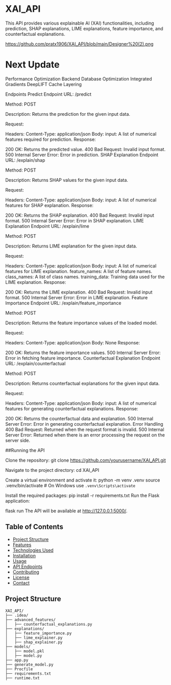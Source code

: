 # XAI_API
This API provides various explainable AI (XAI) functionalities, including prediction, SHAP explanations, LIME explanations, feature importance, and counterfactual explanations.

https://github.com/pratx1906/XAI_API/blob/main/Designer%20(2).png


# Next Update 
Performance Optimization
Backend Database Optimization 
Integrated Gradients
DeepLIFT
Cache Layering

Endpoints
Predict Endpoint
URL: /predict

Method: POST

Description: Returns the prediction for the given input data.

Request:

Headers:
Content-Type: application/json
Body:
input: A list of numerical features required for prediction.
Response:

200 OK: Returns the predicted value.
400 Bad Request: Invalid input format.
500 Internal Server Error: Error in prediction.
SHAP Explanation Endpoint
URL: /explain/shap

Method: POST

Description: Returns SHAP values for the given input data.

Request:

Headers:
Content-Type: application/json
Body:
input: A list of numerical features for SHAP explanation.
Response:

200 OK: Returns the SHAP explanation.
400 Bad Request: Invalid input format.
500 Internal Server Error: Error in SHAP explanation.
LIME Explanation Endpoint
URL: /explain/lime

Method: POST

Description: Returns LIME explanation for the given input data.

Request:

Headers:
Content-Type: application/json
Body:
input: A list of numerical features for LIME explanation.
feature_names: A list of feature names.
class_names: A list of class names.
training_data: Training data used for the LIME explanation.
Response:

200 OK: Returns the LIME explanation.
400 Bad Request: Invalid input format.
500 Internal Server Error: Error in LIME explanation.
Feature Importance Endpoint
URL: /explain/feature_importance

Method: POST

Description: Returns the feature importance values of the loaded model.

Request:

Headers:
Content-Type: application/json
Body: None
Response:

200 OK: Returns the feature importance values.
500 Internal Server Error: Error in fetching feature importance.
Counterfactual Explanation Endpoint
URL: /explain/counterfactual

Method: POST

Description: Returns counterfactual explanations for the given input data.

Request:

Headers:
Content-Type: application/json
Body:
input: A list of numerical features for generating counterfactual explanations.
Response:

200 OK: Returns the counterfactual data and explanation.
500 Internal Server Error: Error in generating counterfactual explanation.
Error Handling
400 Bad Request: Returned when the request format is invalid.
500 Internal Server Error: Returned when there is an error processing the request on the server side.


##Running the API

Clone the repository:
git clone https://github.com/yourusername/XAI_API.git

Navigate to the project directory:
cd XAI_API

Create a virtual environment and activate it:
python -m venv .venv
source .venv/bin/activate   # On Windows use `.venv\Scripts\activate`


Install the required packages:
pip install -r requirements.txt
Run the Flask application:


flask run
The API will be available at http://127.0.0.1:5000/.

## Table of Contents

- [Project Structure](#project-structure)
- [Features](#features)
- [Technologies Used](#technologies-used)
- [Installation](#installation)
- [Usage](#usage)
- [API Endpoints](#api-endpoints)
- [Contributing](#contributing)
- [License](#license)
- [Contact](#contact)

## Project Structure

```plaintext
XAI_API/
├── .idea/
├── advanced_features/
│   ├── counterfactual_explanations.py
├── explanations/
│   ├── feature_importance.py
│   ├── lime_explainer.py
│   ├── shap_explainer.py
├── models/
│   ├── model.pkl
│   ├── model.py
├── app.py
├── generate_model.py
├── Procfile
├── requirements.txt
├── runtime.txt
